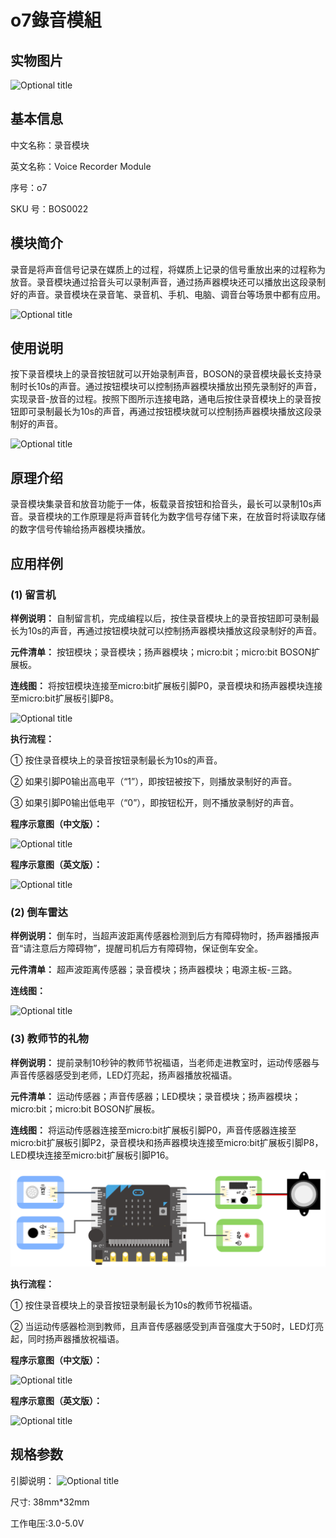 # o7錄音模組

## 实物图片

![Optional title](.gitbook/assets/boson-lu-yin-mo-kuai-shi-wu-tu.png)

## 基本信息

中文名称：录音模块

英文名称：Voice Recorder Module

序号：o7

SKU 号：BOS0022

## 模块简介

录音是将声音信号记录在媒质上的过程，将媒质上记录的信号重放出来的过程称为放音。录音模块通过拾音头可以录制声音，通过扬声器模块还可以播放出这段录制好的声音。录音模块在录音笔、录音机、手机、电脑、调音台等场景中都有应用。

![Optional title](.gitbook/assets/boson-lu-yin-mo-kuai-shi-li.png)

## 使用说明

按下录音模块上的录音按钮就可以开始录制声音，BOSON的录音模块最长支持录制时长10s的声音。通过按钮模块可以控制扬声器模块播放出预先录制好的声音，实现录音-放音的过程。按照下图所示连接电路，通电后按住录音模块上的录音按钮即可录制最长为10s的声音，再通过按钮模块就可以控制扬声器模块播放这段录制好的声音。

![Optional title](.gitbook/assets/boson-lu-yin-mo-kuai-shi-yong-shuo-ming.png)

## 原理介绍

录音模块集录音和放音功能于一体，板载录音按钮和拾音头，最长可以录制10s声音。录音模块的工作原理是将声音转化为数字信号存储下来，在放音时将读取存储的数字信号传输给扬声器模块播放。

## 应用样例

### **\(1\) 留言机**

**样例说明：** 自制留言机，完成编程以后，按住录音模块上的录音按钮即可录制最长为10s的声音，再通过按钮模块就可以控制扬声器模块播放这段录制好的声音。

**元件清单：** 按钮模块；录音模块；扬声器模块；micro:bit；micro:bit BOSON扩展板。

**连线图：** 将按钮模块连接至micro:bit扩展板引脚P0，录音模块和扬声器模块连接至micro:bit扩展板引脚P8。

![Optional title](.gitbook/assets/boson-lu-yin-mo-kuai-liu-yan-ji-lian-xian-tu.png)

**执行流程：**

① 按住录音模块上的录音按钮录制最长为10s的声音。

② 如果引脚P0输出高电平（“1”），即按钮被按下，则播放录制好的声音。

③ 如果引脚P0输出低电平（“0”），即按钮松开，则不播放录制好的声音。

**程序示意图（中文版）：**

![Optional title](.gitbook/assets/boson-lu-yin-mo-kuai-liu-yan-ji-cheng-xu-shi-yi-tu-zhong-wen-ban.png)

**程序示意图（英文版）：**

![Optional title](.gitbook/assets/boson-lu-yin-mo-kuai-liu-yan-ji-cheng-xu-shi-yi-tu-ying-wen-ban.png)

### **\(2\) 倒车雷达**

**样例说明：** 倒车时，当超声波距离传感器检测到后方有障碍物时，扬声器播报声音“请注意后方障碍物”，提醒司机后方有障碍物，保证倒车安全。

**元件清单：** 超声波距离传感器；录音模块；扬声器模块；电源主板-三路。

**连线图：**

![Optional title](.gitbook/assets/boson-lu-yin-mo-kuai-dao-che-lei-da-lian-xian-tu.png)

### **\(3\) 教师节的礼物**

**样例说明：** 提前录制10秒钟的教师节祝福语，当老师走进教室时，运动传感器与声音传感器感受到老师，LED灯亮起，扬声器播放祝福语。

**元件清单：** 运动传感器；声音传感器；LED模块；录音模块；扬声器模块；micro:bit；micro:bit BOSON扩展板。

**连线图：** 将运动传感器连接至micro:bit扩展板引脚P0，声音传感器连接至micro:bit扩展板引脚P2，录音模块和扬声器模块连接至micro:bit扩展板引脚P8，LED模块连接至micro:bit扩展板引脚P16。

![Optional title](.gitbook/assets/boson-lu-yin-mo-kuai-jiao-shi-jie-de-li-wu-lian-xian-tu.png)

**执行流程：**

① 按住录音模块上的录音按钮录制最长为10s的教师节祝福语。

② 当运动传感器检测到教师，且声音传感器感受到声音强度大于50时，LED灯亮起，同时扬声器播放祝福语。

**程序示意图（中文版）：**

![Optional title](.gitbook/assets/boson-lu-yin-mo-kuai-jiao-shi-jie-de-li-wu-cheng-xu-shi-yi-tu-zhong-wen-ban.png)

**程序示意图（英文版）：**

![Optional title](.gitbook/assets/boson-lu-yin-mo-kuai-jiao-shi-jie-de-li-wu-cheng-xu-shi-yi-tu-ying-wen-ban.png)

## 规格参数

引脚说明： ![Optional title](.gitbook/assets/boson-lu-yin-mo-kuai-yin-jiao-shuo-ming.png)

尺寸: 38mm\*32mm

工作电压:3.0-5.0V

